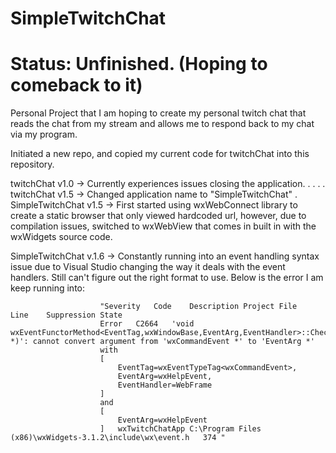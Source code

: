 # SimpleTwitchChat
# Status: Unfinished. (Hoping to comeback to it)

Personal Project that I am hoping to create my personal twitch chat that reads the chat from my stream and allows me to respond back to my chat via my program.

Initiated a new repo, and copied my current code for twitchChat into this repository.

twitchChat v1.0 -> Currently experiences issues closing the application.
.
.
.
.
twitchChat v1.5 -> Changed application name to "SimpleTwitchChat"
.
SimpleTwitchChat v1.5 -> First started using wxWebConnect library to create a static browser that only viewed hardcoded url, however, due to compilation issues,
						 switched to wxWebView that comes in built in with the wxWidgets source code.

SimpleTwitchChat v.1.6 -> Constantly running into an event handling syntax issue due to Visual Studio changing the way it deals with the event handlers. Still can't figure out the
						  right format to use. Below is the error I am keep running into:

						"Severity	Code	Description	Project	File	Line	Suppression State
						Error	C2664	'void wxEventFunctorMethod<EventTag,wxWindowBase,EventArg,EventHandler>::CheckHandlerArgument(EventArg *)': cannot convert argument from 'wxCommandEvent *' to 'EventArg *'
        				with
        				[
            				EventTag=wxEventTypeTag<wxCommandEvent>,
            				EventArg=wxHelpEvent,
            				EventHandler=WebFrame
        				]
        				and
        				[
            				EventArg=wxHelpEvent
        				]	wxTwitchChatApp	C:\Program Files (x86)\wxWidgets-3.1.2\include\wx\event.h	374	"



